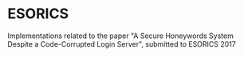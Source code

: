 # ESORICS
Implementations related to the paper "A Secure Honeywords System Despite a Code-Corrupted Login Server", submitted to ESORICS 2017
